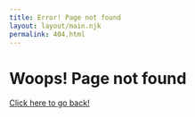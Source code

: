```yaml
---
title: Error! Page not found
layout: layout/main.njk
permalink: 404.html
---
```


# Woops! Page not found

<a href="/">Click here to go back!</a>

